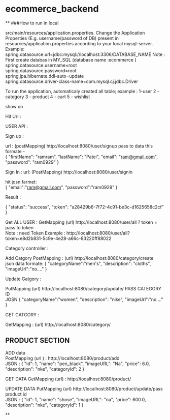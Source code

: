 # ecommerce_backend

**
###How to run in local

src/main/resources/application.properties.
Change the Application Properties (E.g. username/password of DB) present in resources/application.properties according to your local mysql-server.
Example:
 spring.datasource.url=jdbc:mysql://localhost:3306/DATABASE_NAME  Note : First create databas in MY_SQL (database name :ecommerce )
 spring.datasource.username=root                                                                              
 spring.datasource.password=root                                      
 spring.jpa.hibernate.ddl-auto=update                                                                                                                                                 
 spring.datasource.driver-class-name=com.mysql.cj.jdbc.Driver                                                           



To run the application, automaticaly created all table;
example :
1-user
2 - category
3 - product
4 - cart
5 - wishlist

show on

Hit Url :

USER API :

Sign up :

url : (postMapping)  http://localhost:8080/user/signup 
pass to data this formate -                                                                                                                       
{
        "firstName": "ramram",
        "lastName": "Patel",
        "email": "ram@gmail.com",
        "password": "ram0929"
}                                                                                                                                            

Sign In :
url: (PostMapping)  http://localhost:8080/user/signIn                                                                                                           

hit josn farmet:                                                                                                                    
{
    "email":"ram@gmail.com",
    "password":"ram0929"
}                                                                                                                                             

Result :                                                                                                                            

{
    "status": "success",
    "token": "a28429b6-7f72-4c91-be3c-d1625658c2cf"
}                                                                                                                                                         

Get ALL USER :
GetMapping (url) http://localhost:8080/user/all ? token = pass to token                                                                                 
Note : need Token
Example : http://localhost:8080/user/all?token=e8d2b831-5c9e-4e28-a66c-83220ff88022                                                                            

Category controller :                                                                                                                                    

Add Catgory 
PostMapping : (url) http://localhost:8080/category/create                                                                                                     
json data formate:
{
    "categoryName":"men's",
    "description": "cloths",
    "imageUrl":"no...."
}                                                                                                                                                                  

Update Gatgory :

PutMapping (url) http://localhost:8080/category/update/ PASS CATEGORY ID                                                                               
JOSN
{
    "categoryName":"women",
    "description": "nike",
    "imageUrl":"no...."
}                                                                                                                                                                         

GET CATGORY :

GetMapping : (url) http://localhost:8080/category/ 
## PRODUCT SECTION

ADD data                                                                                                                                                  
PostMapping (url ) : http://localhost:8080/product/add                                                                                              
JSON :
{
        "id": 1,
        "name": "pen_black",
        "imageURL": "Na",
        "price": 6.0,
        "description": "nke",
        "categoryId": 2
}

GET DATA 
GetMapping (url) : http://localhost:8080/product/                                                                                                        

UPDATE DATA
PutMapping  (url) http://localhost:8080/product/update/pass product id                                                                                    
JSON :
{
        "id": 1,
        "name": "shose",
        "imageURL": "na",
        "price": 600.0,
        "description": "nke",
        "categoryId": 1
}



**
